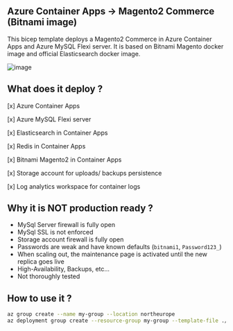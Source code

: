 ## Azure Container Apps -> Magento2 Commerce (Bitnami image)
  This bicep template deploys a Magento2 Commerce in Azure Container Apps and Azure MySQL Flexi server. It is based on Bitnami Magento docker image and official Elasticsearch docker image.
  
  
  ![image](https://user-images.githubusercontent.com/11852796/193282831-869723dc-d65b-4259-a511-55ccb4c4f601.png)
## What does it deploy ?

[x] Azure Container Apps

[x] Azure MySQL Flexi server

[x] Elasticsearch in Container Apps

[x] Redis in Container Apps

[x] Bitnami Magento2 in Container Apps

[x] Storage account for uploads/ backups persistence

[x] Log analytics workspace for container logs

## Why it is NOT production ready ?

- MySql Server firewall is fully open
- MySql SSL is not enforced
- Storage account firewall is fully open
- Passwords are weak and have known defaults (`bitnami1`, `Password123_`)
- When scaling out, the maintenance page is activated until the new replica goes live
- High-Availability, Backups, etc...
- Not thoroughly tested

## How to use it ?

```bash
az group create --name my-group --location northeurope
az deployment group create --resource-group my-group --template-file ./magento.bitnami.bicep
```

